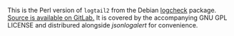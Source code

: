 This is the Perl version of `logtail2` from the Debian [logcheck](http://logcheck.org/) package. [Source is available on GitLab.](https://salsa.debian.org/debian/logcheck) It is covered by the accompanying GNU GPL LICENSE and distribured alongside *jsonlogalert* for convenience.
